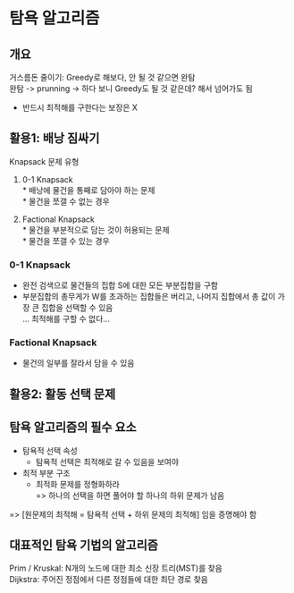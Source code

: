 # 탐욕 알고리즘
## 개요
거스름돈 줄이기: Greedy로 해보다, 안 될 것 같으면 완탐  
완탐 -> prunning -> 하다 보니 Greedy도 될 것 같은데? 해서 넘어가도 됨  
* 반드시 최적해를 구한다는 보장은 X  


## 활용1: 배낭 짐싸기  
Knapsack 문제 유형  
  1. 0-1 Knapsack  
    * 배낭에 물건을 통째로 담아야 하는 문제  
    * 물건을 쪼갤 수 없는 경우  
  
  2. Factional Knapsack  
    * 물건을 부분적으로 담는 것이 허용되는 문제  
    * 물건을 쪼갤 수 있는 경우  

### 0-1 Knapsack  
* 완전 검색으로 물건들의 집합 S에 대한 모든 부분집합을 구함  
* 부분집합의 총무게가 W를 초과하는 집합들은 버리고, 나머지 집합에서 총 값이 가장 큰 집합을 선택할 수 있음  
... 최적해를 구할 수 없다...  

### Factional Knapsack  
* 물건의 일부를 잘라서 담을 수 있음  


## 활용2: 활동 선택 문제
## 탐욕 알고리즘의 필수 요소
* 탐욕적 선택 속성
  * 탐욕적 선택은 최적해로 갈 수 있음을 보여야  
* 최적 부분 구조
  * 최적화 문제를 정형화하라  
  => 하나의 선택을 하면 풀어야 할 하나의 하위 문제가 남음  

=> [원문제의 최적해 = 탐욕적 선택 + 하위 문제의 최적해] 임을 증명해야 함  

## 대표적인 탐욕 기법의 알고리즘  
Prim / Kruskal: N개의 노드에 대한 최소 신장 트리(MST)를 찾음  
Dijkstra: 주어진 정점에서 다른 정점들에 대한 최단 경로 찾음  